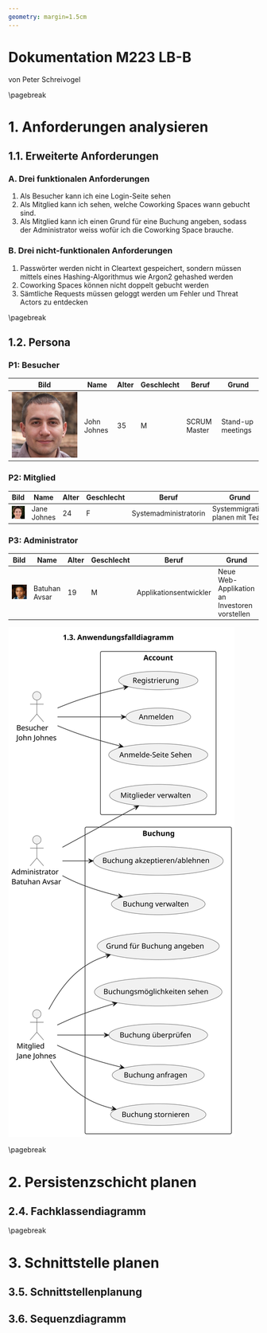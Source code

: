 ```yaml
---
geometry: margin=1.5cm
---
```


# Dokumentation M223 LB-B

von Peter Schreivogel

\pagebreak

# 1. Anforderungen analysieren

## 1.1. Erweiterte Anforderungen

### A. Drei funktionalen Anforderungen

1. Als Besucher kann ich eine Login-Seite sehen
2. Als Mitglied kann ich sehen, welche Coworking Spaces wann gebucht sind.
3. Als Mitglied kann ich einen Grund für eine Buchung angeben, sodass der
   Administrator weiss wofür ich die Coworking Space brauche.

### B. Drei nicht-funktionalen Anforderungen

1. Passwörter werden nicht in Cleartext gespeichert, sondern müssen mittels
   eines Hashing-Algorithmus wie Argon2 gehashed werden
2. Coworking Spaces können nicht doppelt gebucht werden
3. Sämtliche Requests müssen geloggt werden um Fehler und Threat Actors zu entdecken

\pagebreak

## 1.2. Persona

### P1: Besucher

| Bild                          | Name        | Alter | Geschlecht | Beruf        | Grund             |
| ----------------------------- | ----------- | ----- | ---------- | ------------ | ----------------- |
| ![Besucher](img/besucher.jpg) | John Johnes | 35    | M          | SCRUM Master | Stand-up meetings |

### P2: Mitglied

| Bild                          | Name        | Alter | Geschlecht | Beruf                 | Grund                           |
| ----------------------------- | ----------- | ----- | ---------- | --------------------- | ------------------------------- |
| ![Mitglied](img/mitglied.jpg) | Jane Johnes | 24    | F          | Systemadministratorin | Systemmigration planen mit Team |

### P3: Administrator

| Bild                                    | Name          | Alter | Geschlecht | Beruf                  | Grund                                         |
| --------------------------------------- | ------------- | ----- | ---------- | ---------------------- | --------------------------------------------- |
| ![Administrator](img/administrator.jpg) | Batuhan Avsar | 19    | M          | Applikationsentwickler | Neue Web-Applikation an Investoren vorstellen |

![Anwendungsfalldiagramm](img/usecase.svg)

\pagebreak

# 2. Persistenzschicht planen

## 2.4. Fachklassendiagramm

\pagebreak

# 3. Schnittstelle planen

## 3.5. Schnittstellenplanung

## 3.6. Sequenzdiagramm
